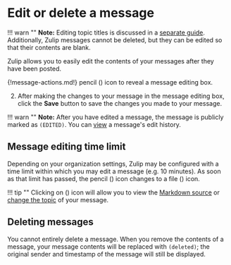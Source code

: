 # Edit or delete a message

!!! warn ""
    **Note:** Editing topic titles is discussed in a
    [separate guide](/help/change-the-topic-of-a-message). Additionally, Zulip
    messages cannot be deleted, but they can be edited so that their contents
    are blank.

Zulip allows you to easily edit the contents of your messages after they have
been posted.

{!message-actions.md!} pencil (<i class="icon-vector-pencil"></i>) icon
to reveal a message editing box.

2. After making the changes to your message in the message editing box, click
the **Save** button to save the changes you made to your message.

!!! warn ""
    **Note:** After you have edited a message, the message is publicly marked as
    `(EDITED)`. You can [view](/help/view-a-messages-edit-history) a message's
    edit history.

## Message editing time limit

Depending on your organization settings, Zulip may be configured with a time
limit within which you may edit a message (e.g. 10 minutes). As soon as that
limit has passed, the pencil (<i class="icon-vector-pencil"></i>) icon
changes to a file (<i class="icon-vector-file-text-alt"></i>) icon.

!!! tip ""
    Clicking on (<i class="icon-vector-file-text-alt"></i>) icon will allow you to
    view the [Markdown source](/help/view-the-markdown-source-of-a-message) or
    [change the topic](/help/change-the-topic-of-a-message) of your message.

## Deleting messages

You cannot entirely delete a message. When you remove the contents of a message,
your message contents will be replaced with `(deleted)`; the original sender and
timestamp of the message will still be displayed.
